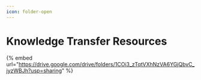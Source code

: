 ```yaml
---
icon: folder-open
---
```


# Knowledge Transfer Resources



{% embed url="https://drive.google.com/drive/folders/1COi3_zTqtVXhNzVA6YGjQbvC_jyzWBJh?usp=sharing" %}
